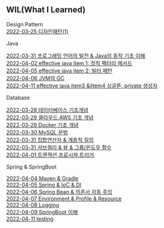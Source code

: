 
## WIL(What I Learned)

Design Pattern<br>
[2022-03-25 디자인패턴(1)](https://velog.io/@jk05018/22.03.21-22.03.25-WIL-정리)<br>


Java<br>

[2022-03-31 프로그래밍 언어의 발전 & Java의 동작 기초 이해](https://velog.io/@jk05018/22.03.31-WIL-프로그래밍-언어의-발전-Java의-동작-기초-이해)<br>
[2022-04-02 effective java item 1: 정적 팩터리 메서드](https://velog.io/@jk05018/Item1-생성자대신-정적-팩터리를-고려하라)<br>
[2022-04-05 effective java item 2: 빌터 패턴](https://velog.io/@jk05018/Item-2-매개변수가-많다면-빌더-패턴을-고려하라)<br>
[2022-04-06 JVM의 GC](https://velog.io/@jk05018/22.04.06-JVM의-GC)<br>
[2022-04-11 effective java item3 &iItem4 싱글톤, private 생성자](https://velog.io/@jk05018/22.04.11-Item3-Item4-싱글톤-private-생성자)<br>

Database

[2022-03-28 데이터베이스 기초개념](https://velog.io/@jk05018/22.03.18-WIL-정리)<br>
[2022-03-29 클라우드,AWS 기초 개념](https://velog.io/@jk05018/22.03.29-WIL-정리1)<br>
[2022-03-29 Docker 기초 개념](https://velog.io/@jk05018/22.03.29-WIL-정리2)<br>
[2022-03-30 MySQL 문법](https://velog.io/@jk05018/22.03.30-WIL-정리)<br>
[2022-03-31 집합연산자 & 계층적 질의](https://velog.io/@jk05018/22.03.31-WIL-집합연산자-계층적-질의)<br>
[2022-03-31 서브쿼리 & 뷰 & 그룹/윈도우 함수](https://velog.io/@jk05018/22.03.31-WIL-서브쿼리-뷰-그룹윈도우-함수)<br>
[2022-04-01 트랜잭션,프로시져,트리거](https://velog.io/@jk05018/22.04.01-WIL-트랜잭션-프로시져-트리거-정리)<br>

Spring & SpringBoot

[2022-04-04 Maven & Gradle](https://velog.io/@jk05018/22.04.04-Maven-Gradle)<br>
[2022-04-05 Spring & IoC & DI](https://velog.io/@jk05018/22.04.05-WIL-Spring-IoC-DI)<br>
[2022-04-06 Spring Bean & 의존서 자동 주입](https://velog.io/@jk05018/22.04.05-WIL-Spring-IoC-DI)<br>
[2022-04-07 Environment & Profile & Resource](https://velog.io/@jk05018/22.04.07-WIL-Environment-Profile-Resource)<br>
[2022-04-08 Logging](https://velog.io/@jk05018/22.04.08-WIL-Logging)<br>
[2022-04-09 SpringBoot 이해](https://velog.io/@jk05018/22.04.09-WIL-SpringBoot-이해)<br>
[2022-04-11 testing](https://velog.io/@jk05018/22.04.11-WIL-testing)<br>
